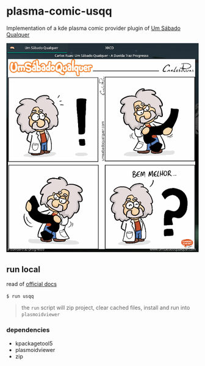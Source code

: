 # plasma-comic-usqq
Implementation of a kde plasma comic provider plugin of [Um Sábado Qualquer](https://www.umsabadoqualquer.com/)

![imagem](screenshot.png)

## run local
read of [official docs](https://develop.kde.org/docs/extend/plasma/comic-plugin/)

`$ run usqq`
> the `run` script will zip project, clear cached files, install and run into `plasmoidviewer`

### dependencies
* kpackagetool5
* plasmoidviewer
* zip
